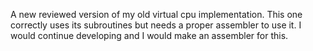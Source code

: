A new reviewed version of my old virtual cpu implementation. This one correctly uses its subroutines but needs a proper assembler to use it. I would continue developing and I would make an assembler for this.
